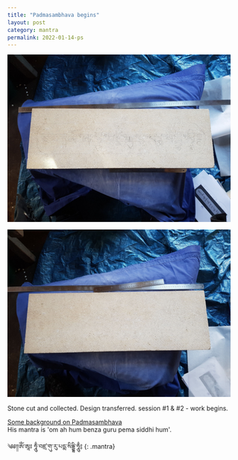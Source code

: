 ```yaml
---
title: "Padmasambhava begins"
layout: post
category: mantra
permalink: 2022-01-14-ps
---
```


![Padmasambhava2](/assets/images/mani/padmasambhava/ps02.jpg)  

![Padmasambhava1](/assets/images/mani/padmasambhava/ps01.jpg)  

Stone cut and collected. Design transferred. session #1 & #2 - work begins.  

[Some background on Padmasambhava](/mantrasphere/padmasambhava.html)  
His mantra is 'om ah hum benza guru pema siddhi hum'.  


༄༅༎ༀ༌ཨཱཿ ཧཱུྃ༌བཛྲ༌གུ༌རུ༌པདྨ༌སིདྡྷི༌ཧཱུྃ༔
{: .mantra} 

